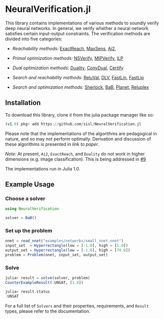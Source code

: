 # NeuralVerification.jl

This library contains implementations of various methods to soundly verify deep neural networks.
In general, we verify whether a neural network satisfies certain input-output constraints.
The verification methods are divided into five categories:
* *Reachability methods:*
[ExactReach](https://arxiv.org/abs/1712.08163),
[MaxSens](https://arxiv.org/abs/1708.03322),
[Ai2](https://ieeexplore.ieee.org/document/8418593),

* *Primal optimization methods:*
[NSVerify](https://arxiv.org/abs/1706.07351),
[MIPVerify](https://arxiv.org/abs/1711.07356),
[ILP](https://arxiv.org/abs/1605.07262)

* *Dual optimization methods:*
[Duality](https://arxiv.org/abs/1803.06567),
[ConvDual](https://arxiv.org/abs/1711.00851),
[Certify](https://arxiv.org/abs/1801.09344)

* *Search and reachability methods:*
[ReluVal](https://arxiv.org/abs/1804.10829),
[DLV](https://arxiv.org/abs/1610.06940),
[FastLin](https://arxiv.org/abs/1804.09699),
[FastLip](https://arxiv.org/abs/1804.09699)

* *Search and optimization methods:*
[Sherlock](https://arxiv.org/abs/1709.09130),
[BaB](https://arxiv.org/abs/1711.00455),
[Planet](https://arxiv.org/abs/1705.01320),
[Reluplex](https://arxiv.org/abs/1702.01135)


## Installation
To download this library, clone it from the julia package manager like so:
```julia
(v1.0) pkg> add https://github.com/sisl/NeuralVerification.jl
```

Please note that the implementations of the algorithms are pedagogical in nature, and so may not perform optimally.
Derivation and discussion of these algorithms is presented in _link to paper_.

*Note:* At present, `Ai2`, `ExactReach`, and `Duality` do not work in higher dimensions (e.g. image classification).
This is being addressed in [#9](https://github.com/sisl/NeuralVerification.jl/issues/9)

The implementations run in Julia 1.0.

## Example Usage
### Choose a solver
```julia
using NeuralVerification

solver = BaB()
```
### Set up the problem
```julia
nnet = read_nnet("examples/networks/small_nnet.nnet")
input_set  = Hyperrectangle(low = [-1.0], high = [1.0])
output_set = Hyperrectangle(low = [-1.0], high = [70.0])
problem = Problem(nnet, input_set, output_set)
```
### Solve
```julia
julia> result = solve(solver, problem)
CounterExampleResult(:UNSAT, [1.0])

julia> result.status
:UNSAT
```

For a full list of `Solvers` and their properties, requirements, and `Result` types, please refer to the documentation.
